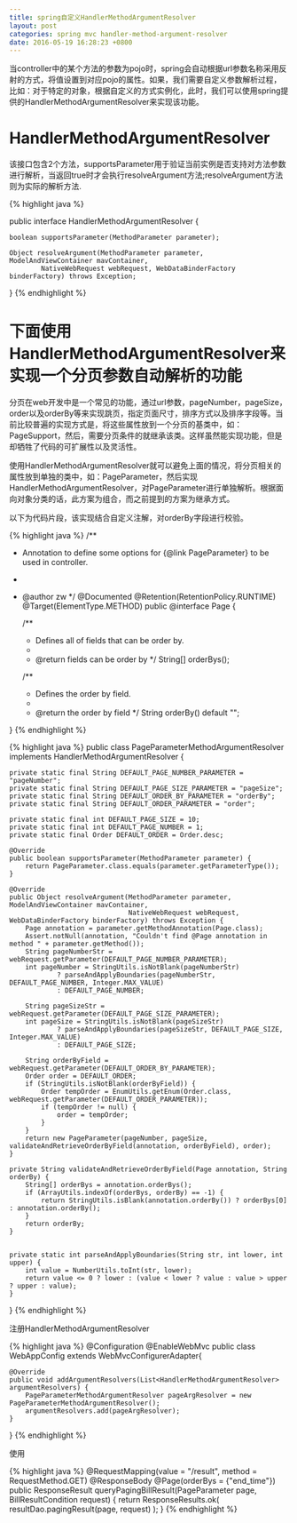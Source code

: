 ```yaml
---
title: spring自定义HandlerMethodArgumentResolver
layout: post
categories: spring mvc handler-method-argument-resolver
date: 2016-05-19 16:28:23 +0800
---
```


当controller中的某个方法的参数为pojo时，spring会自动根据url参数名称采用反射的方式，将值设置到对应pojo的属性。如果，我们需要自定义参数解析过程，比如：对于特定的对象，根据自定义的方式实例化，此时，我们可以使用spring提供的HandlerMethodArgumentResolver来实现该功能。

# HandlerMethodArgumentResolver

该接口包含2个方法，supportsParameter用于验证当前实例是否支持对方法参数进行解析，当返回true时才会执行resolveArgument方法;resolveArgument方法则为实际的解析方法.

{% highlight java %}

public interface HandlerMethodArgumentResolver {

	boolean supportsParameter(MethodParameter parameter);

	Object resolveArgument(MethodParameter parameter, ModelAndViewContainer mavContainer,
			NativeWebRequest webRequest, WebDataBinderFactory binderFactory) throws Exception;

}
{% endhighlight %}

# 下面使用HandlerMethodArgumentResolver来实现一个分页参数自动解析的功能

分页在web开发中是一个常见的功能，通过url参数，pageNumber，pageSize，order以及orderBy等来实现跳页，指定页面尺寸，排序方式以及排序字段等。当前比较普遍的实现方式是，将这些属性放到一个分页的基类中，如：PageSupport，然后，需要分页条件的就继承该类。这样虽然能实现功能，但是却牺牲了代码的可扩展性以及灵活性。

使用HandlerMethodArgumentResolver就可以避免上面的情况，将分页相关的属性放到单独的类中，如：PageParameter，然后实现HandlerMethodArgumentResolver，对PageParameter进行单独解析。根据面向对象分类的话，此方案为组合，而之前提到的方案为继承方式。

以下为代码片段，该实现结合自定义注解，对orderBy字段进行校验。

{% highlight java %}
/**
 * Annotation to define some options for {@link PageParameter} to be used in controller.
 *
 * @author zw
 */
@Documented
@Retention(RetentionPolicy.RUNTIME)
@Target(ElementType.METHOD)
public @interface Page {

    /**
     * Defines all of fields that can be order by.
     *
     * @return fields can be order by
     */
    String[] orderBys();

    /**
     * Defines the order by field.
     *
     * @return the order by field
     */
    String orderBy() default "";


}
{% endhighlight %}

{% highlight java %}
public class PageParameterMethodArgumentResolver implements HandlerMethodArgumentResolver {

    private static final String DEFAULT_PAGE_NUMBER_PARAMETER = "pageNumber";
    private static final String DEFAULT_PAGE_SIZE_PARAMETER = "pageSize";
    private static final String DEFAULT_ORDER_BY_PARAMETER = "orderBy";
    private static final String DEFAULT_ORDER_PARAMETER = "order";

    private static final int DEFAULT_PAGE_SIZE = 10;
    private static final int DEFAULT_PAGE_NUMBER = 1;
    private static final Order DEFAULT_ORDER = Order.desc;

    @Override
    public boolean supportsParameter(MethodParameter parameter) {
        return PageParameter.class.equals(parameter.getParameterType());
    }

    @Override
    public Object resolveArgument(MethodParameter parameter, ModelAndViewContainer mavContainer,
                                  NativeWebRequest webRequest, WebDataBinderFactory binderFactory) throws Exception {
        Page annotation = parameter.getMethodAnnotation(Page.class);
        Assert.notNull(annotation, "Couldn't find @Page annotation in method " + parameter.getMethod());
        String pageNumberStr = webRequest.getParameter(DEFAULT_PAGE_NUMBER_PARAMETER);
        int pageNumber = StringUtils.isNotBlank(pageNumberStr)
                ? parseAndApplyBoundaries(pageNumberStr, DEFAULT_PAGE_NUMBER, Integer.MAX_VALUE)
                : DEFAULT_PAGE_NUMBER;

        String pageSizeStr = webRequest.getParameter(DEFAULT_PAGE_SIZE_PARAMETER);
        int pageSize = StringUtils.isNotBlank(pageSizeStr)
                ? parseAndApplyBoundaries(pageSizeStr, DEFAULT_PAGE_SIZE, Integer.MAX_VALUE)
                : DEFAULT_PAGE_SIZE;

        String orderByField = webRequest.getParameter(DEFAULT_ORDER_BY_PARAMETER);
        Order order = DEFAULT_ORDER;
        if (StringUtils.isNotBlank(orderByField)) {
            Order tempOrder = EnumUtils.getEnum(Order.class, webRequest.getParameter(DEFAULT_ORDER_PARAMETER));
            if (tempOrder != null) {
                order = tempOrder;
            }
        }
        return new PageParameter(pageNumber, pageSize, validateAndRetrieveOrderByField(annotation, orderByField), order);
    }

    private String validateAndRetrieveOrderByField(Page annotation, String orderBy) {
        String[] orderBys = annotation.orderBys();
        if (ArrayUtils.indexOf(orderBys, orderBy) == -1) {
            return StringUtils.isBlank(annotation.orderBy()) ? orderBys[0] : annotation.orderBy();
        }
        return orderBy;
    }


    private static int parseAndApplyBoundaries(String str, int lower, int upper) {
        int value = NumberUtils.toInt(str, lower);
        return value <= 0 ? lower : (value < lower ? value : value > upper ? upper : value);
    }
}
{% endhighlight %}

注册HandlerMethodArgumentResolver

{% highlight java %}
@Configuration
@EnableWebMvc
public class WebAppConfig extends WebMvcConfigurerAdapter{

    @Override
    public void addArgumentResolvers(List<HandlerMethodArgumentResolver> argumentResolvers) {
        PageParameterMethodArgumentResolver pageArgResolver = new PageParameterMethodArgumentResolver();
        argumentResolvers.add(pageArgResolver);
    }
}
{% endhighlight %}

使用

{% highlight java %}
@RequestMapping(value = "/result", method = RequestMethod.GET)
@ResponseBody
@Page(orderBys = {"end_time"})
public ResponseResult queryPagingBillResult(PageParameter page, BillResultCondition request) {
    return ResponseResults.ok(
            resultDao.pagingResult(page, request)
    );
}
{% endhighlight %}